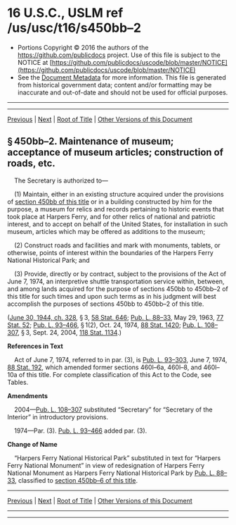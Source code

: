 ---
---

# 16 U.S.C., USLM ref /us/usc/t16/s450bb–2

* Portions Copyright © 2016 the authors of the https://github.com/publicdocs project.
  Use of this file is subject to the NOTICE at [https://github.com/publicdocs/uscode/blob/master/NOTICE](https://github.com/publicdocs/uscode/blob/master/NOTICE)
* See the [Document Metadata](././../../../../..//README.md) for more information.
  This file is generated from historical government data; content and/or formatting may be inaccurate and out-of-date and should not be used for official purposes.

----------
----------

[Previous](./../../../../..//us/usc/t16/ch1/schLXI/m__us_usc_t16_s450bb–1.md) | [Next](./../../../../..//us/usc/t16/ch1/schLXI/m__us_usc_t16_s450bb–3.md) | [Root of Title](./../../../../../) | [Other Versions of this Document](https://publicdocs.github.io/go/links?ns=uslm&ref=%2Fus%2Fusc%2Ft16%2Fs450bb%E2%80%932)

## § 450bb–2. Maintenance of museum; acceptance of museum articles; construction of roads, etc.

    The Secretary is authorized to—

    (1) Maintain, either in an existing structure acquired under the provisions of [section 450bb of this title][/us/usc/t16/s450bb] or in a building constructed by him for the purpose, a museum for relics and records pertaining to historic events that took place at Harpers Ferry, and for other relics of national and patriotic interest, and to accept on behalf of the United States, for installation in such museum, articles which may be offered as additions to the museum;

    (2) Construct roads and facilities and mark with monuments, tablets, or otherwise, points of interest within the boundaries of the Harpers Ferry National Historical Park; and

    (3) Provide, directly or by contract, subject to the provisions of the Act of June 7, 1974, an interpretive shuttle transportation service within, between, and among lands acquired for the purpose of sections 450bb to 450bb–2 of this title for such times and upon such terms as in his judgment will best accomplish the purposes of sections 450bb to 450bb–2 of this title.

([June 30, 1944, ch. 328][/us/act/1944-06-30/ch328], § 3, [58 Stat. 646][/us/stat/58/646]; [Pub. L. 88–33][/us/pl/88/33], May 29, 1963, [77 Stat. 52][/us/stat/77/52]; [Pub. L. 93–466][/us/pl/93/466], § 1(2), Oct. 24, 1974, [88 Stat. 1420][/us/stat/88/1420]; [Pub. L. 108–307][/us/pl/108/307], § 3, Sept. 24, 2004, [118 Stat. 1134][/us/stat/118/1134].)

 __References in Text__ 

    Act of June 7, 1974, referred to in par. (3), is [Pub. L. 93–303][/us/pl/93/303], June 7, 1974, [88 Stat. 192][/us/stat/88/192], which amended former sections 460l–6a, 460l–8, and 460l–10a of this title. For complete classification of this Act to the Code, see Tables.

 __Amendments__ 

    2004—[Pub. L. 108–307][/us/pl/108/307] substituted “Secretary” for “Secretary of the Interior” in introductory provisions.

    1974—Par. (3). [Pub. L. 93–466][/us/pl/93/466] added par. (3).

 __Change of Name__ 

    “Harpers Ferry National Historical Park” substituted in text for “Harpers Ferry National Monument” in view of redesignation of Harpers Ferry National Monument as Harpers Ferry National Historical Park by [Pub. L. 88–33][/us/pl/88/33], classified to [section 450bb–6 of this title][/us/usc/t16/s450bb–6].

----------

[Previous](./../../../../..//us/usc/t16/ch1/schLXI/m__us_usc_t16_s450bb–1.md) | [Next](./../../../../..//us/usc/t16/ch1/schLXI/m__us_usc_t16_s450bb–3.md) | [Root of Title](./../../../../../) | [Other Versions of this Document](https://publicdocs.github.io/go/links?ns=uslm&ref=%2Fus%2Fusc%2Ft16%2Fs450bb%E2%80%932)

----------
----------

[/us/usc/t16/s450bb]: https://publicdocs.github.io/go/links?ns=uslm&ref=%2Fus%2Fusc%2Ft16%2Fs450bb
[/us/act/1944-06-30/ch328]: https://publicdocs.github.io/go/links?ns=uslm&ref=%2Fus%2Fact%2F1944-06-30%2Fch328
[/us/stat/58/646]: https://publicdocs.github.io/go/links?ns=uslm&ref=%2Fus%2Fstat%2F58%2F646
[/us/pl/88/33]: https://publicdocs.github.io/go/links?ns=uslm&ref=%2Fus%2Fpl%2F88%2F33
[/us/stat/77/52]: https://publicdocs.github.io/go/links?ns=uslm&ref=%2Fus%2Fstat%2F77%2F52
[/us/pl/93/466]: https://publicdocs.github.io/go/links?ns=uslm&ref=%2Fus%2Fpl%2F93%2F466
[/us/stat/88/1420]: https://publicdocs.github.io/go/links?ns=uslm&ref=%2Fus%2Fstat%2F88%2F1420
[/us/pl/108/307]: https://publicdocs.github.io/go/links?ns=uslm&ref=%2Fus%2Fpl%2F108%2F307
[/us/stat/118/1134]: https://publicdocs.github.io/go/links?ns=uslm&ref=%2Fus%2Fstat%2F118%2F1134
[/us/pl/93/303]: https://publicdocs.github.io/go/links?ns=uslm&ref=%2Fus%2Fpl%2F93%2F303
[/us/stat/88/192]: https://publicdocs.github.io/go/links?ns=uslm&ref=%2Fus%2Fstat%2F88%2F192
[/us/pl/108/307]: https://publicdocs.github.io/go/links?ns=uslm&ref=%2Fus%2Fpl%2F108%2F307
[/us/pl/93/466]: https://publicdocs.github.io/go/links?ns=uslm&ref=%2Fus%2Fpl%2F93%2F466
[/us/pl/88/33]: https://publicdocs.github.io/go/links?ns=uslm&ref=%2Fus%2Fpl%2F88%2F33
[/us/usc/t16/s450bb–6]: https://publicdocs.github.io/go/links?ns=uslm&ref=%2Fus%2Fusc%2Ft16%2Fs450bb%E2%80%936


